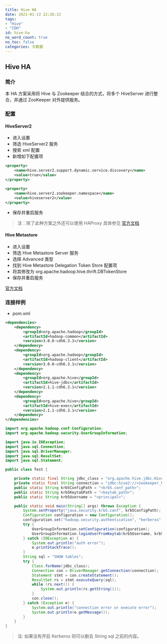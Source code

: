```yaml
---
title: Hive HA
date: 2021-01-13 22:26:13
tags:
- "Hive"
- "CDH"
id: hive-ha
no_word_count: true
no_toc: false
categories: 大数据
---
```


## Hive HA

### 简介

本 HA 方案采用将 Hive 与 Zookeeper 结合的方式，将多个 HiveServer 进行整合，并通过 ZooKeeper 对外提供服务。

### 配置

#### HiveServer2

- 进入设置
- 筛选 HiveServer2 服务
- 搜索 xml 配置
- 新增如下配置项

```xml
<property>
    <name>hive.server2.support.dynamic.service.discovery</name>
    <value>true</value>
</property>
```

```xml
<property>
    <name>hive.server2.zookeeper.namespace</name>
    <value>hiveserver2</value>
</property>
```

- 保存并重启服务

> 注：除了此种方案之外还可以使用 HAProxy 具体参见 [官方文档](https://docs.cloudera.com/documentation/enterprise/5-9-x/topics/admin_ha_hiveserver2.html)

#### Hive Metastore

- 进入设置
- 筛选 Hive Metastore Server 服务
- 选择 Advanced 类型
- 找到 Hive Metastore Delegation Token Store 配置项
- 将其修改为 org.apache.hadoop.hive.thrift.DBTokenStore
- 保存并重启服务

[官方文档](https://docs.cloudera.com/documentation/enterprise/5-9-x/topics/admin_ha_hivemetastore.html#concept_zjr_qdt_xp)

### 连接样例

- pom.xml

```xml
<dependencies>
    <dependency>
        <groupId>org.apache.hadoop</groupId>
        <artifactId>hadoop-common</artifactId>
        <version>3.0.0-cdh6.3.1</version>
    </dependency>
    <dependency>
        <groupId>org.apache.hadoop</groupId>
        <artifactId>hadoop-client</artifactId>
        <version>3.0.0-cdh6.3.1</version>
    </dependency>
    <dependency>
        <groupId>org.apache.hive</groupId>
        <artifactId>hive-jdbc</artifactId>
        <version>2.1.1-cdh6.3.1</version>
    </dependency>
    <dependency>
        <groupId>org.apache.hive</groupId>
        <artifactId>hive-exec</artifactId>
        <version>2.1.1-cdh6.3.1</version>
    </dependency>
</dependencies>
```


```java
import org.apache.hadoop.conf.Configuration;
import org.apache.hadoop.security.UserGroupInformation;

import java.io.IOException;
import java.sql.Connection;
import java.sql.DriverManager;
import java.sql.ResultSet;
import java.sql.Statement;

public class Test {

    private static final String jdbc_class = "org.apache.hive.jdbc.HiveDriver";
    private static final String connection = "jdbc:hive2://<zookeeper_host_1>:<zookeeper_port_1>,<zookeeper_host_2>:<zookeeper_port_2>/<db>;serviceDiscoveryMode=zooKeeper;zooKeeperNamespace=hiveserver2";
    public static String krb5ConfigPath = "<krb5.conf_path>";
    public static String krb5KeytabPath = "<keytab_path>";
    public static String krb5Username = "<principal>";

    public static void main(String[] args) throws Exception {
        System.setProperty("java.security.krb5.conf", krb5ConfigPath);
        Configuration configuration = new Configuration();
        configuration.set("hadoop.security.authentication", "kerberos");
        try {
            UserGroupInformation.setConfiguration(configuration);
            UserGroupInformation.loginUserFromKeytab(krb5Username, krb5KeytabPath);
        } catch (IOException e) {
            System.out.println("auth error");
            e.printStackTrace();
        }
        String sql = "SHOW tables";
        try {
            Class.forName(jdbc_class);
            Connection con = DriverManager.getConnection(connection);
            Statement stmt = con.createStatement();
            ResultSet rs = stmt.executeQuery(sql);
            while (rs.next()) {
                System.out.println(rs.getString(1));
            }
            con.close();
        } catch (Exception e) {
            System.out.println("connection error or execute error");
            System.out.println(e.getMessage());
        }
    }
}
```

> 注: 如果没有开启 Kerberos 则可以删去 String sql 之前的内容。